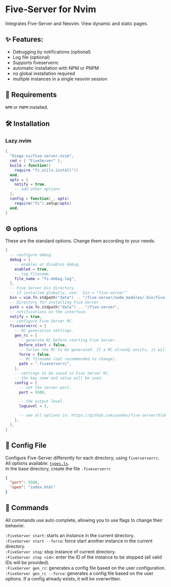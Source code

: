 # Five-Server for Nvim

Integrates Five-Server and Neovim. View dynamic and static pages.

## ✨ Features:

- Debugging by notifications (optional)
- Log file (optional)
- Supports fiveserverrc
- automatic installation with NPM or PNPM
- no global installation required
- multiple instances in a single neovim session

## 🎯 Requirements

`NPM` or `PNPM` installed.

## 🛠 Installation

### Lazy.nvim

```lua
{
  "Diogo-ss/five-server.nvim",
  cmd = { "FiveServer" },
  build = function()
    require "fs.utils.install"()
  end,
  opts = {
    notify = true,
    -- add other options
  },
  config = function(_, opts)
    require("fs").setup(opts)
  end,
}
```

## ⚙ options

These are the standard options. Change them according to your needs.

```lua
{
  -- configure debug.
  debug = {
    -- enables or disables debug.
    enabled = true,
    -- log filename.
    file_name = "fs-debug.log",
  },
  -- Five Server bin directory.
  -- if installed globally, use: `bin = "five-server"`
  bin = vim.fn.stdpath("data") .. "/five-server/node_modules/.bin/five-server",
  -- Directory for installing Five Server
  path = vim.fn.stdpath("data") .. "/five-server",
  -- notifications on the interface.
  notify = true,
  -- configure Five Server RC.
  fiveserverrc = {
    -- RC generation settings.
    gen_rc = {
      -- generate RC before starting Five Server.
      before_start = false,
      -- forces the RC to be generated. If a RC already exists, it will be overwritten.
      force = false,
      -- RC filename (not recommended to change).
      path = ".fiveserverrc",
    },
    -- settings to be saved in Five Server RC.
    -- the key name and value will be used.
    config = {
      -- set the server port.
      port = 5500,

      -- the output level.
      logLevel = 3,

      -- see all options in: https://github.com/yandeu/five-server/blob/main/src/types.ts
    },
  },
}
```

## 🔧 Config File

Configure Five-Server differently for each directory, using `fiverserverrc`. All options available: [`types.ts`](https://github.com/yandeu/five-server/blob/main/src/types.ts). </br>
In the base directory, create the file `.fiveserverrc`

```json
{
  "port": 5500,
  "open": "index.html"
}
```

## 🎨 Commands

All commands use auto complete, allowing you to use flags to change their behavior. </br>

`:FiveServer start`: starts an instance in the current directory. </br>
`:FiveServer start --force`: force start another instance in the current directory. </br>
`:FiveServer stop`: stop instance of current directory. </br>
`:FiveServer stop <id>`: enter the ID of the instance to be stopped (all valid IDs will be provided). </br>
`:FiveServer gen_rc`: generates a config file based on the user configuration. </br>
`:FiveServer gen_rc --force`: generates a config file based on the user options. If a config already exists, it will be overwritten. </br>



